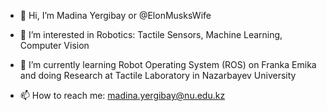 - 👋 Hi, I’m Madina Yergibay or @ElonMusksWife
- 👀 I’m interested in Robotics: Tactile Sensors, Machine Learning, Computer Vision
- 🌱 I’m currently learning Robot Operating System (ROS) on Franka Emika and doing Research at Tactile Laboratory in Nazarbayev University

- 📫 How to reach me: madina.yergibay@nu.edu.kz

<!---
ElonMusksWife/ElonMusksWife is a ✨ special ✨ repository because its `README.md` (this file) appears on your GitHub profile.
You can click the Preview link to take a look at your changes.
--->
